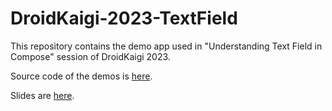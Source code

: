 # DroidKaigi-2023-TextField

This repository contains the demo app used in "Understanding Text Field in Compose" session of DroidKaigi 2023.

Source code of the demos is [here](app/src/main/java/com/mxalbert/compose/textfield/ui/demo).

Slides are [here](https://drive.google.com/file/d/1z1d1W1_6rJHe2JCKVzbixkJ8nQ4-ULMu/view?usp=drive_link).
